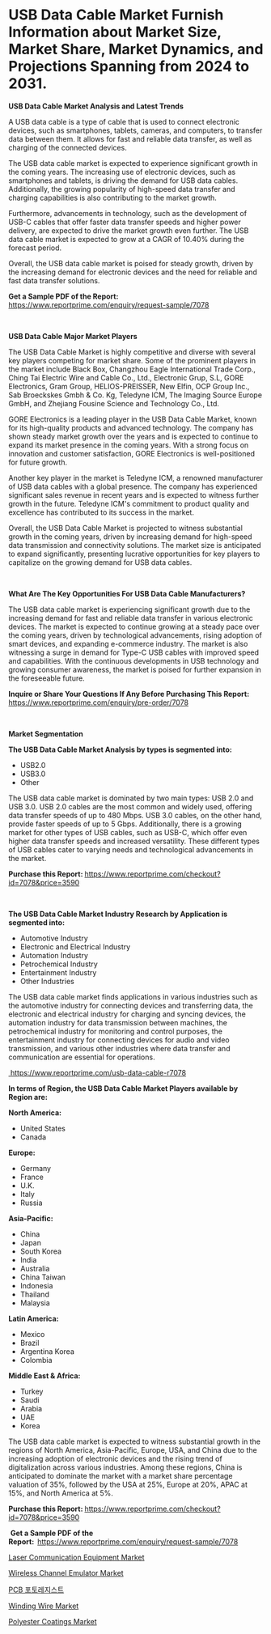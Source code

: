 <p><h1>USB Data Cable Market Furnish Information about Market Size, Market Share, Market Dynamics, and Projections Spanning from 2024 to 2031.</h1></p><p><strong>USB Data Cable Market Analysis and Latest Trends</strong></p>
<p><p>A USB data cable is a type of cable that is used to connect electronic devices, such as smartphones, tablets, cameras, and computers, to transfer data between them. It allows for fast and reliable data transfer, as well as charging of the connected devices.</p><p>The USB data cable market is expected to experience significant growth in the coming years. The increasing use of electronic devices, such as smartphones and tablets, is driving the demand for USB data cables. Additionally, the growing popularity of high-speed data transfer and charging capabilities is also contributing to the market growth.</p><p>Furthermore, advancements in technology, such as the development of USB-C cables that offer faster data transfer speeds and higher power delivery, are expected to drive the market growth even further. The USB data cable market is expected to grow at a CAGR of 10.40% during the forecast period.</p><p>Overall, the USB data cable market is poised for steady growth, driven by the increasing demand for electronic devices and the need for reliable and fast data transfer solutions.</p></p>
<p><strong>Get a Sample PDF of the Report:&nbsp;</strong> <a href="https://www.reportprime.com/enquiry/request-sample/7078">https://www.reportprime.com/enquiry/request-sample/7078</a></p>
<p>&nbsp;</p>
<p><strong>USB Data Cable Major Market Players</strong></p>
<p><p>The USB Data Cable Market is highly competitive and diverse with several key players competing for market share. Some of the prominent players in the market include Black Box, Changzhou Eagle International Trade Corp., Ching Tai Electric Wire and Cable Co., Ltd., Electronic Grup, S.L, GORE Electronics, Gram Group, HELIOS-PREISSER, New Elfin, OCP Group Inc., Sab Broeckskes Gmbh & Co. Kg, Teledyne ICM, The Imaging Source Europe GmbH, and Zhejiang Fousine Science and Technology Co., Ltd.</p><p>GORE Electronics is a leading player in the USB Data Cable Market, known for its high-quality products and advanced technology. The company has shown steady market growth over the years and is expected to continue to expand its market presence in the coming years. With a strong focus on innovation and customer satisfaction, GORE Electronics is well-positioned for future growth.</p><p>Another key player in the market is Teledyne ICM, a renowned manufacturer of USB data cables with a global presence. The company has experienced significant sales revenue in recent years and is expected to witness further growth in the future. Teledyne ICM's commitment to product quality and excellence has contributed to its success in the market.</p><p>Overall, the USB Data Cable Market is projected to witness substantial growth in the coming years, driven by increasing demand for high-speed data transmission and connectivity solutions. The market size is anticipated to expand significantly, presenting lucrative opportunities for key players to capitalize on the growing demand for USB data cables.</p></p>
<p>&nbsp;</p>
<p><strong>What Are The Key Opportunities For USB Data Cable Manufacturers?</strong></p>
<p><p>The USB data cable market is experiencing significant growth due to the increasing demand for fast and reliable data transfer in various electronic devices. The market is expected to continue growing at a steady pace over the coming years, driven by technological advancements, rising adoption of smart devices, and expanding e-commerce industry. The market is also witnessing a surge in demand for Type-C USB cables with improved speed and capabilities. With the continuous developments in USB technology and growing consumer awareness, the market is poised for further expansion in the foreseeable future.</p></p>
<p><strong>Inquire or Share Your Questions If Any Before Purchasing This Report:</strong> <a href="https://www.reportprime.com/enquiry/pre-order/7078">https://www.reportprime.com/enquiry/pre-order/7078</a></p>
<p>&nbsp;</p>
<p><strong>Market Segmentation</strong></p>
<p><strong>The USB Data Cable Market Analysis by types is segmented into:</strong></p>
<p><ul><li>USB2.0</li><li>USB3.0</li><li>Other</li></ul></p>
<p><p>The USB data cable market is dominated by two main types: USB 2.0 and USB 3.0. USB 2.0 cables are the most common and widely used, offering data transfer speeds of up to 480 Mbps. USB 3.0 cables, on the other hand, provide faster speeds of up to 5 Gbps. Additionally, there is a growing market for other types of USB cables, such as USB-C, which offer even higher data transfer speeds and increased versatility. These different types of USB cables cater to varying needs and technological advancements in the market.</p></p>
<p><strong>Purchase this Report:&nbsp;</strong><a href="https://www.reportprime.com/checkout?id=7078&price=3590">https://www.reportprime.com/checkout?id=7078&price=3590</a></p>
<p>&nbsp;</p>
<p><strong>The USB Data Cable Market Industry Research by Application is segmented into:</strong></p>
<p><ul><li>Automotive Industry</li><li>Electronic and Electrical Industry</li><li>Automation Industry</li><li>Petrochemical Industry</li><li>Entertainment Industry</li><li>Other Industries</li></ul></p>
<p><p>The USB data cable market finds applications in various industries such as the automotive industry for connecting devices and transferring data, the electronic and electrical industry for charging and syncing devices, the automation industry for data transmission between machines, the petrochemical industry for monitoring and control purposes, the entertainment industry for connecting devices for audio and video transmission, and various other industries where data transfer and communication are essential for operations.</p></p>
<p><a href="https://www.reportprime.com/usb-data-cable-r7078">&nbsp;https://www.reportprime.com/usb-data-cable-r7078</a></p>
<p><strong>In terms of Region, the USB Data Cable Market Players available by Region are:</strong></p>
<p>
    <p> <strong> North America: </strong>
        <ul>
            <li>United States</li>
            <li>Canada</li>
        </ul>
        </p> 
    <p> <strong> Europe: </strong>
        <ul>
            <li>Germany</li>
            <li>France</li>
            <li>U.K.</li>
            <li>Italy</li>
            <li>Russia</li>
        </ul>
        </p> 
    <p> <strong> Asia-Pacific: </strong>
        <ul>
            <li>China</li>
            <li>Japan</li>
            <li>South Korea</li>
            <li>India</li>
            <li>Australia</li>
            <li>China Taiwan</li>
            <li>Indonesia</li>
            <li>Thailand</li>
            <li>Malaysia</li>
        </ul>
        </p> 
    <p> <strong> Latin America: </strong>
        <ul>
            <li>Mexico</li>
            <li>Brazil</li>
            <li>Argentina Korea</li>
            <li>Colombia</li>
        </ul>
        </p> 
    <p> <strong> Middle East & Africa: </strong>
        <ul>
            <li>Turkey</li>
            <li>Saudi</li>
            <li>Arabia</li>
            <li>UAE</li>
            <li>Korea</li>
        </ul>
    </p>
    </p>
<p><p>The USB data cable market is expected to witness substantial growth in the regions of North America, Asia-Pacific, Europe, USA, and China due to the increasing adoption of electronic devices and the rising trend of digitalization across various industries. Among these regions, China is anticipated to dominate the market with a market share percentage valuation of 35%, followed by the USA at 25%, Europe at 20%, APAC at 15%, and North America at 5%.</p></p>
<p><strong>Purchase this Report: </strong><a href="https://www.reportprime.com/checkout?id=7078&price=3590">https://www.reportprime.com/checkout?id=7078&price=3590</a></p>
<p>&nbsp;<strong>Get a Sample PDF of the Report:&nbsp;&nbsp;</strong><a href="https://www.reportprime.com/enquiry/request-sample/7078">https://www.reportprime.com/enquiry/request-sample/7078</a></p>
<p><strong></strong></p>
<p><p><a href="https://github.com/yemakinde/Market-Research-Report-List-2/blob/main/laser-communication-equipment-market.md">Laser Communication Equipment Market</a></p><p><a href="https://github.com/jsmusil/Market-Research-Report-List-2/blob/main/wireless-channel-emulator-market.md">Wireless Channel Emulator Market</a></p><p><a href="https://github.com/iansanftyord09878/Market-Research-Report-List-1/blob/main/425330218948.md">PCB 포토레지스트</a></p><p><a href="https://issuu.com/reportprime-2/docs/winding-wire-market-size-2030.pptx">Winding Wire Market</a></p><p><a href="https://issuu.com/reportprime-2/docs/polyester-coatings-market-size-2030.pptx">Polyester Coatings Market</a></p></p>